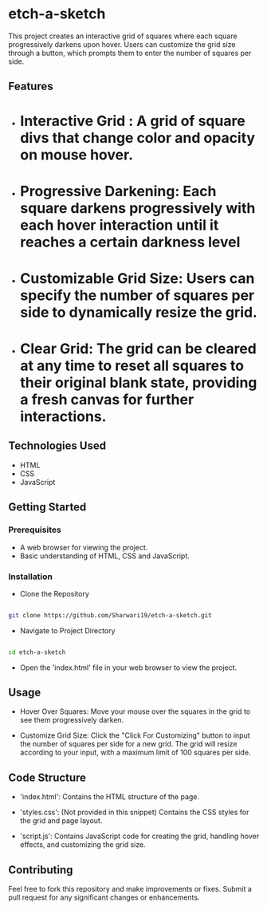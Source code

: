 # etch-a-sketch

This project creates an interactive grid of squares where each square progressively darkens upon hover. Users can customize the grid size through a button, which prompts them to enter the number of squares per side.

## Features

* # Interactive Grid : A grid of square divs that change color and opacity on mouse hover.

* # Progressive Darkening: Each square darkens progressively with each hover interaction until it reaches a certain darkness level

* # Customizable Grid Size: Users can specify the number of squares per side to dynamically resize the grid.

* # Clear Grid: The grid can be cleared at any time to reset all squares to their original blank state, providing a fresh canvas for further interactions.

## Technologies Used

* HTML
* CSS
* JavaScript

## Getting Started

### Prerequisites
* A web browser for viewing the project.
* Basic understanding of HTML, CSS and JavaScript.

### Installation

* Clone the Repository

```bash

git clone https://github.com/Sharwari19/etch-a-sketch.git

```

* Navigate to Project Directory

```bash

cd etch-a-sketch

```

* Open the 'index.html' file in your web browser to view the project.

## Usage

* Hover Over Squares: Move your mouse over the squares in the grid to see them progressively darken.

* Customize Grid Size: Click the "Click For Customizing" button to input the number of squares per side for a new grid. The grid will resize according to your input, with a maximum limit of 100 squares per side.

## Code Structure

* 'index.html': Contains the HTML structure of the page.

* 'styles.css': (Not provided in this snippet) Contains the CSS styles for the grid and page layout.

* 'script.js': Contains JavaScript code for creating the grid, handling hover effects, and customizing the grid size.

## Contributing

Feel free to fork this repository and make improvements or fixes. Submit a pull request for any significant changes or enhancements.
